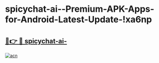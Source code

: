 # spicychat-ai--Premium-APK-Apps-for-Android-Latest-Update-!xa6np

# <h2><a href="https://lguwao.esa.edu.pl?title=spicychat-ai-&ref=xa6np">🔗👉 🔴 spicychat-ai-</a></h2>

[![acn](https://github.com/user-attachments/assets/0f9c940e-d8b0-45ae-aac7-cd30a18b3e1c)](https://lguwao.esa.edu.pl?title=spicychat-ai-&ref=xa6np)

